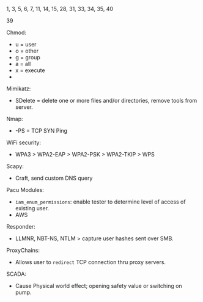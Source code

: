 1, 3, 5, 6, 7, 11, 14, 15, 28, 31, 33, 34, 35, 40

39

Chmod:
- u = user
- o = other
- g = group
- a = all
- x = execute
- 

Mimikatz:
- SDelete = delete one or more files and/or directories, remove tools from server.

Nmap:
- -PS = TCP SYN Ping

WiFi security:
- WPA3 > WPA2-EAP > WPA2-PSK > WPA2-TKIP > WPS

Scapy:
- Craft, send custom DNS query

Pacu Modules:
- `iam_enum_permissions`: enable tester to determine level of access of existing user.
- AWS

Responder:
- LLMNR, NBT-NS, NTLM > capture user hashes sent over SMB.

ProxyChains:
- Allows user to `redirect` TCP connection thru proxy servers.

SCADA:
- Cause Physical world effect; opening safety value or switching on pump.
